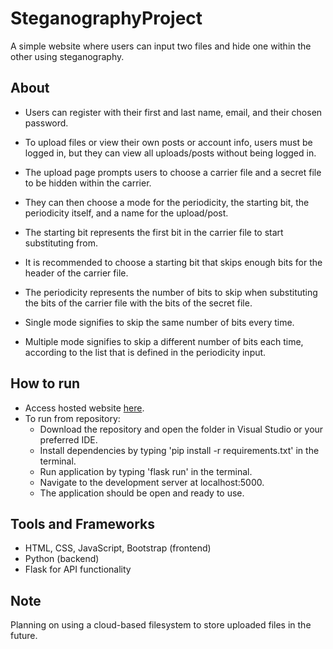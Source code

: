 # SteganographyProject
A simple website where users can input two files and hide one within the other using steganography.

## About 
- Users can register with their first and last name, email, and their chosen password.
- To upload files or view their own posts or account info, users must be logged in, but they can view all uploads/posts without being logged in.

- The upload page prompts users to choose a carrier file and a secret file to be hidden within the carrier.
- They can then choose a mode for the periodicity, the starting bit, the periodicity itself, and a name for the upload/post. 

- The starting bit represents the first bit in the carrier file to start substituting from.
- It is recommended to choose a starting bit that skips enough bits for the header of the carrier file.

- The periodicity represents the number of bits to skip when substituting the bits of the carrier file with the bits of the secret file.
- Single mode signifies to skip the same number of bits every time.
- Multiple mode signifies to skip a different number of bits each time, according to the list that is defined in the periodicity input.

## How to run
- Access hosted website [here](http://ec2-3-87-94-23.compute-1.amazonaws.com:8080/).
- To run from repository:
  - Download the repository and open the folder in Visual Studio or your preferred IDE. 
  - Install dependencies by typing 'pip install -r requirements.txt' in the terminal.
  - Run application by typing 'flask run' in the terminal.
  - Navigate to the development server at localhost:5000.
  - The application should be open and ready to use.

## Tools and Frameworks
- HTML, CSS, JavaScript, Bootstrap (frontend)
- Python (backend)
- Flask for API functionality 

## Note 
Planning on using a cloud-based filesystem to store uploaded files in the future.
